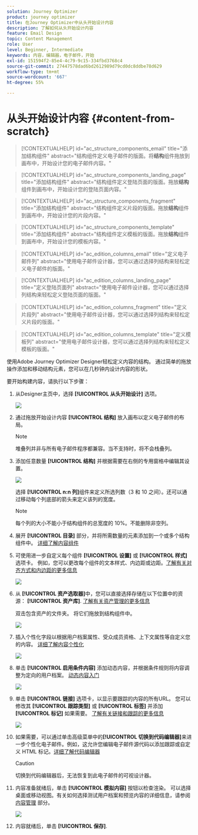 ```yaml
---
solution: Journey Optimizer
product: journey optimizer
title: 在Journey Optimizer中从头开始设计内容
description: 了解如何从头开始设计内容
feature: Email Design
topic: Content Management
role: User
level: Beginner, Intermediate
keywords: 内容，编辑器，电子邮件，开始
exl-id: 151594f2-85e4-4c79-9c15-334fbd3768c4
source-git-commit: 27447578dad6bd2612989d79cd0dc8ddbe78d629
workflow-type: tm+mt
source-wordcount: '667'
ht-degree: 55%

---
```


# 从头开始设计内容 {#content-from-scratch}

>[!CONTEXTUALHELP]
>id="ac_structure_components_email"
>title="添加结构组件"
>abstract="结构组件定义电子邮件的版面。将&#x200B;**结构**&#x200B;组件拖放到画布中，开始设计您的电子邮件内容。"

>[!CONTEXTUALHELP]
>id="ac_structure_components_landing_page"
>title="添加结构组件"
>abstract="结构组件定义登陆页面的版面。拖放&#x200B;**结构**&#x200B;组件到画布中，开始设计您的登陆页面内容。"

>[!CONTEXTUALHELP]
>id="ac_structure_components_fragment"
>title="添加结构组件"
>abstract="结构组件定义片段的版面。拖放&#x200B;**结构**&#x200B;组件到画布中，开始设计您的片段内容。"

>[!CONTEXTUALHELP]
>id="ac_structure_components_template"
>title="添加结构组件"
>abstract="结构组件定义模板的版面。拖放&#x200B;**结构**&#x200B;组件到画布中，开始设计您的模板内容。"


>[!CONTEXTUALHELP]
>id="ac_edition_columns_email"
>title="定义电子邮件列"
>abstract="使用电子邮件设计器，您可以通过选择列结构来轻松定义电子邮件的版面。"

>[!CONTEXTUALHELP]
>id="ac_edition_columns_landing_page"
>title="定义登陆页面列"
>abstract="使用电子邮件设计器，您可以通过选择列结构来轻松定义登陆页面的版面。"

>[!CONTEXTUALHELP]
>id="ac_edition_columns_fragment"
>title="定义片段列"
>abstract="使用电子邮件设计器，您可以通过选择列结构来轻松定义片段的版面。"

>[!CONTEXTUALHELP]
>id="ac_edition_columns_template"
>title="定义模板列"
>abstract="使用电子邮件设计器，您可以通过选择列结构来轻松定义模板的版面。"


使用Adobe Journey Optimizer Designer轻松定义内容的结构。 通过简单的拖放操作添加和移动结构元素，您可以在几秒钟内设计内容的形状。

要开始构建内容，请执行以下步骤：

1. 从Designer主页中，选择 **[!UICONTROL 从头开始设计]** 选项。

   ![](assets/email_designer.png)

1. 通过拖放开始设计内容 **[!UICONTROL 结构]** 放入画布以定义电子邮件的布局。

   >[!NOTE]
   >
   >堆叠列并非与所有电子邮件程序都兼容。当不支持时，将不会栈叠列。

   <!--Once placed in the email, you cannot move nor remove your components unless there is already a content component or a fragment placed inside. This is not true in AJO - TBC?-->

1. 添加任意数量 **[!UICONTROL 结构]** 并根据需要在右侧的专用窗格中编辑其设置。

   ![](assets/email_designer_structure_components.png)

   选择 **[!UICONTROL n:n 列]**&#x200B;组件来定义所选列数（3 和 10 之间）。还可以通过移动每个列底部的箭头来定义该列的宽度。

   >[!NOTE]
   >
   >每个列的大小不能小于结构组件的总宽度的 10%。不能删除非空列。

1. 展开 **[!UICONTROL 目录]** 部分，并将所需数量的元素添加到一个或多个结构组件中。 [详细了解内容组件](content-components.md)

1. 可使用进一步自定义每个组件 **[!UICONTROL 设置]** 或 **[!UICONTROL 样式]** 选项卡。 例如，您可以更改每个组件的文本样式、内边距或边距。[了解有关对齐方式和内边距的更多信息](alignment-and-padding.md)

   ![](assets/email_designer_structure_component.png)

1. 从 **[!UICONTROL 资产选取器]**&#x200B;中，您可以直接选择存储在以下位置中的资源： **[!UICONTROL 资产库]**. [了解有关资产管理的更多信息](../content-management/assets-essentials.md)

   双击包含资产的文件夹。 将它们拖放到结构组件中。

   ![](assets/email_designer_asset_picker.png)

1. 插入个性化字段以根据用户档案属性、受众成员资格、上下文属性等自定义您的内容。 [详细了解内容个性化](../personalization/personalize.md)

   ![](assets/email_designer_personalization.png)

1. 单击 **[!UICONTROL 启用条件内容]** 添加动态内容，并根据条件规则将内容调整为定向的用户档案。 [动态内容入门](../personalization/get-started-dynamic-content.md)

   ![](assets/email_designer_dynamic-content.png)

1. 单击 **[!UICONTROL 链接]** 选项卡，以显示要跟踪的内容的所有URL。 您可以修改其 **[!UICONTROL 跟踪类型]** 或 **[!UICONTROL 标签]** 并添加 **[!UICONTROL 标记]** 如果需要。 [了解有关链接和跟踪的更多信息](message-tracking.md)

   ![](assets/email_designer_links.png)

1. 如果需要，可以通过单击高级菜单中的&#x200B;**[!UICONTROL 切换到代码编辑器]**&#x200B;来进一步个性化电子邮件。例如，这允许您编辑电子邮件源代码以添加跟踪或自定义 HTML 标记。[详细了解代码编辑器](code-content.md)

   >[!CAUTION]
   >
   >切换到代码编辑器后，无法恢复到此电子邮件的可视设计器。

1. 内容准备就绪后，单击 **[!UICONTROL 模拟内容]** 按钮以检查渲染。 可以选择桌面或移动视图。有关如何选择测试用户档案和预览内容的详细信息，请参阅 [内容管理](../content-management/preview-test.md) 部分。

   ![](assets/email_designer_simulate_content.png)

1. 内容就绪后，单击 **[!UICONTROL 保存]**.

